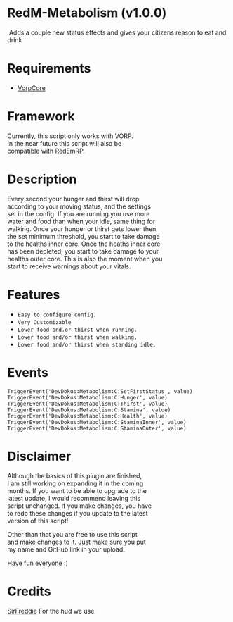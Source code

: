 # RedM-Metabolism (v1.0.0)
 Adds a couple new status effects and gives your citizens reason to eat and drink

# Requirements
- [VorpCore](https://github.com/VORPCORE/VORP-Core)

# Framework
Currently, this script only works with VORP. <br>
In the near future this script will also be <br>
compatible with RedEmRP.

# Description
Every second your hunger and thirst will drop           <br>
according to your moving status, and the settings       <br>
set in the config. If you are running you use more      <br>
water and food than when your idle, same thing for      <br>
walking. Once your hunger or thirst gets lower then     <br>
the set minimum threshold, you start to take damage    <br>
to the healths inner core. Once the heaths inner core   <br>
has been depleted, you start to take damage to your     <br>
healths outer core. This is also the moment when you    <br>
start to receive warnings about your vitals.            

# Features
- `Easy to configure config.`
- `Very Customizable`
- `Lower food and.or thirst when running.`
- `Lower food and/or thirst when walking.`
- `Lower food and/or thirst when standing idle.`

# Events
```
TriggerEvent('DevDokus:Metabolism:C:SetFirstStatus', value)
TriggerEvent('DevDokus:Metabolism:C:Hunger', value)
TriggerEvent('DevDokus:Metabolism:C:Thirst', value)
TriggerEvent('DevDokus:Metabolism:C:Stamina', value)
TriggerEvent('DevDokus:Metabolism:C:Health', value)
TriggerEvent('DevDokus:Metabolism:C:StaminaInner', value)
TriggerEvent('DevDokus:Metabolism:C:StaminaOuter', value)
```

# Disclaimer
Although the basics of this plugin are finished, <br>
I am still working on expanding it in the coming <br>
months. If you want to be able to upgrade to the <br>
latest update, I would recommend leaving this    <br>
script unchanged. If you make changes, you have  <br>
to redo these changes if you update to the latest <br>
version of this script!                          <br>

Other than that you are free to use this script  <br>
and make changes to it. Just make sure you put   <br>
my name and GitHub link in your upload.          <br>

Have fun everyone :)

# Credits
[SirFreddie](https://github.com/SirFreddie) For the hud we use.
